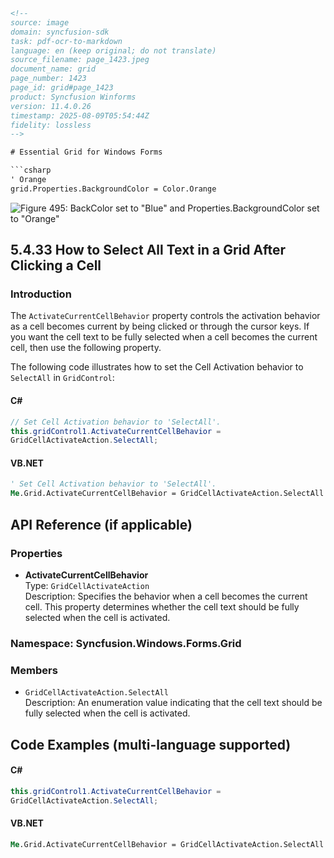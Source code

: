 ```html
<!--
source: image
domain: syncfusion-sdk
task: pdf-ocr-to-markdown
language: en (keep original; do not translate)
source_filename: page_1423.jpeg
document_name: grid
page_number: 1423
page_id: grid#page_1423
product: Syncfusion Winforms
version: 11.4.0.26
timestamp: 2025-08-09T05:54:44Z
fidelity: lossless
-->

# Essential Grid for Windows Forms

```csharp
' Orange
grid.Properties.BackgroundColor = Color.Orange
```

![Figure 495: BackColor set to "Blue" and Properties.BackgroundColor set to "Orange"](https://i.imgur.com/-placeholder.png "Figure 495: BackColor set to \"Blue\" and Properties.BackgroundColor set to \"Orange\"")

## 5.4.33 How to Select All Text in a Grid After Clicking a Cell

### Introduction

The `ActivateCurrentCellBehavior` property controls the activation behavior as a cell becomes current by being clicked or through the cursor keys. If you want the cell text to be fully selected when a cell becomes the current cell, then use the following property.

The following code illustrates how to set the Cell Activation behavior to `SelectAll` in `GridControl`:

#### C#

```csharp
// Set Cell Activation behavior to 'SelectAll'.
this.gridControl1.ActivateCurrentCellBehavior =
GridCellActivateAction.SelectAll;
```

#### VB.NET

```vb
' Set Cell Activation behavior to 'SelectAll'.
Me.Grid.ActivateCurrentCellBehavior = GridCellActivateAction.SelectAll
```

## API Reference (if applicable)

### Properties

- **ActivateCurrentCellBehavior**  
  Type: `GridCellActivateAction`  
  Description: Specifies the behavior when a cell becomes the current cell. This property determines whether the cell text should be fully selected when the cell is activated.  

### Namespace: Syncfusion.Windows.Forms.Grid

### Members

- `GridCellActivateAction.SelectAll`  
  Description: An enumeration value indicating that the cell text should be fully selected when the cell is activated.  

## Code Examples (multi-language supported)

#### C#

```csharp
this.gridControl1.ActivateCurrentCellBehavior =
GridCellActivateAction.SelectAll;
```

#### VB.NET

```vb
Me.Grid.ActivateCurrentCellBehavior = GridCellActivateAction.SelectAll
```

<!-- tags: [Grid, Cell Activation, SelectAll, GridControl, WinForms] keywords: [ActivateCurrentCellBehavior, GridCellActivateAction, SelectAll, Cell Text, WinForms Grid] -->
```
